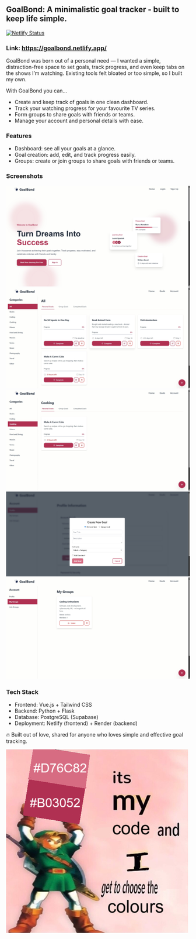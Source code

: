 ## GoalBond: A minimalistic goal tracker - built to keep life simple. 

[![Netlify Status](https://api.netlify.com/api/v1/badges/f706469d-2048-4c3b-becd-78c2a378db03/deploy-status)](https://app.netlify.com/sites/goalbond/deploys)

### Link: https://goalbond.netlify.app/

GoalBond was born out of a personal need — I wanted a simple, distraction-free space to set goals, track progress, and even keep tabs on the shows I’m watching. 
Existing tools felt bloated or too simple, so I built my own.

With GoalBond you can...
- Create and keep track of goals in one clean dashboard.
- Track your watching progress for your favourite TV series.
- Form groups to share goals with friends or teams.
- Manage your account and personal details with ease.

### Features

- Dashboard: see all your goals at a glance.
- Goal creation: add, edit, and track progress easily.
- Groups: create or join groups to share goals with friends or teams.

### Screenshots

![alt text](https://github.com/andreeeeeea/GoalBond/blob/main/Screenshot1.jpg?raw=true)
![alt text](https://github.com/andreeeeeea/GoalBond/blob/main/Screenshot2.jpg?raw=true)
![alt text](https://github.com/andreeeeeea/GoalBond/blob/main/Screenshot3.jpg?raw=true)
![alt text](https://github.com/andreeeeeea/GoalBond/blob/main/Screenshot4.jpg?raw=true)
![alt text](https://github.com/andreeeeeea/GoalBond/blob/main/Screenshot5.jpg?raw=true)


### Tech Stack
- Frontend: Vue.js + Tailwind CSS
- Backend: Python + Flask
- Database: PostgreSQL (Supabase)
- Deployment: Netlify (frontend) + Render (backend)

🔥 Built out of love, shared for anyone who loves simple and effective goal tracking.

![alt text](https://github.com/andreeeeeea/GoalBond/blob/main/hehe.png?raw=true)

###

